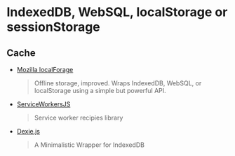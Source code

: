 # IndexedDB, WebSQL, localStorage or sessionStorage

## Cache

- [Mozilla localForage](https://github.com/localForage/localForage)

  > Offline storage, improved. Wraps IndexedDB, WebSQL, or localStorage using a simple but powerful API.

- [ServiceWorkersJS](https://github.com/phenax/service-worker-js)

  > Service worker recipies library

- [Dexie.js](http://dexie.org)
  > A Minimalistic Wrapper for IndexedDB

